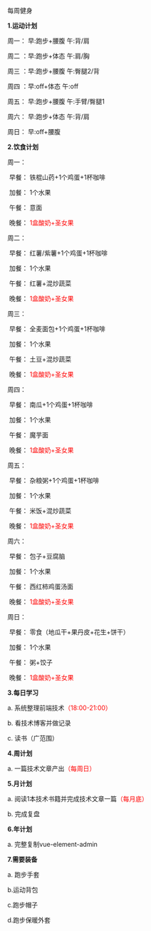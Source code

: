 每周健身



**1.运动计划**

周一： 早:跑步+腰腹			 午:背/肩

周二 ：早:跑步+体态			 午:肩/胸

周三 ：早:跑步+腰腹             午:臀腿2/背

周四 ：早:off+体态	  	      午:off

周五： 早:跑步+腰腹	    	 午:手臂/臀腿1

周六： 早:跑步+体态			 午:背/肩					  

周日： 早:off+腰腹		 					



**2.饮食计划**

周一：

​		早餐：	铁棍山药+1个鸡蛋+1杯咖啡

​		加餐：	1个水果

​		午餐：	意面

​		晚餐：	<font color='red'>1盒酸奶+圣女果</font>

周二：

​		早餐：	红薯/紫薯+1个鸡蛋+1杯咖啡

​		加餐：	1个水果

​		午餐：	红薯+混炒蔬菜

​		晚餐：	<font color='red'>1盒酸奶+圣女果</font>

周三：

​		早餐：	全麦面包+1个鸡蛋+1杯咖啡

​		加餐：	1个水果

​		午餐：	土豆+混炒蔬菜

​		晚餐：	<font color='red'>1盒酸奶+圣女果</font>

周四：

​		早餐：	南瓜+1个鸡蛋+1杯咖啡

​		加餐：	1个水果

​		午餐：	魔芋面

​		晚餐：	<font color='red'>1盒酸奶+圣女果</font>		

周五：

​		早餐：	杂粮粥+1个鸡蛋+1杯咖啡

​		加餐：	1个水果

​		午餐：	米饭+混炒蔬菜

​		晚餐：	<font color='red'>1盒酸奶+圣女果</font>	

周六：

​		早餐：	包子+豆腐脑

​		加餐：	1个水果	

​		午餐：	西红柿鸡蛋汤面

​		晚餐：	<font color='red'>1盒酸奶+圣女果</font>	

周日：

​		早餐：	零食（地瓜干+果丹皮+花生+饼干）

​		加餐：	1个水果	

​		午餐：	粥+饺子

​		晚餐：	<font color='red'>1盒酸奶+圣女果</font>

**3.每日学习**

a. 系统整理前端技术<font color='red'>（18:00-21:00）</font>

b. 看技术博客并做记录

c. 读书（广范围）



**4.周计划**

a. 一篇技术文章产出<font color='red'>（每周日）</font>



**5.月计划**

a. 阅读1本技术书籍并完成技术文章一篇<font color='red'>（每月底）</font>

b. 完成复盘



**6.年计划**

a. 完整复制vue-element-admin



**7.需要装备**

a. 跑步手套

b.运动背包

c.跑步帽子

d.跑步保暖外套




